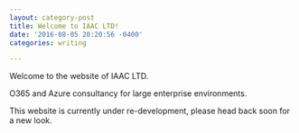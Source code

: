 ```yaml
---
layout: category-post
title: Welcome to IAAC LTD!
date: '2016-08-05 20:20:56 -0400'
categories: writing

---
```

Welcome to the website of IAAC LTD.

O365 and Azure consultancy for large enterprise environments.

This website is currently under re-development, please head back soon for a new look.